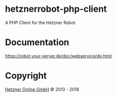 # hetznerrobot-php-client
A PHP Client for the Hetzner Robot

# Documentation

https://robot.your-server.de/doc/webservice/de.html

# Copyright
[Hetzner Online GmbH](https://www.hetzner.de) © 2013 - 2018
